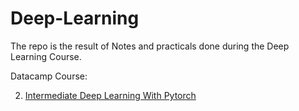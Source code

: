 # Deep-Learning

The repo is the result of Notes and practicals done during the Deep Learning Course.

Datacamp Course:

2. [Intermediate Deep Learning With Pytorch](Intermediate-Deep-Learning-With-Pytorch.md)
